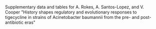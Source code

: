Supplementary data and tables for A. Rokes, A. Santos-Lopez, and V. Cooper "History shapes regulatory and evolutionary responses to tigecycline in strains of Acinetobacter baumannii from the pre- and post-antibiotic eras"
